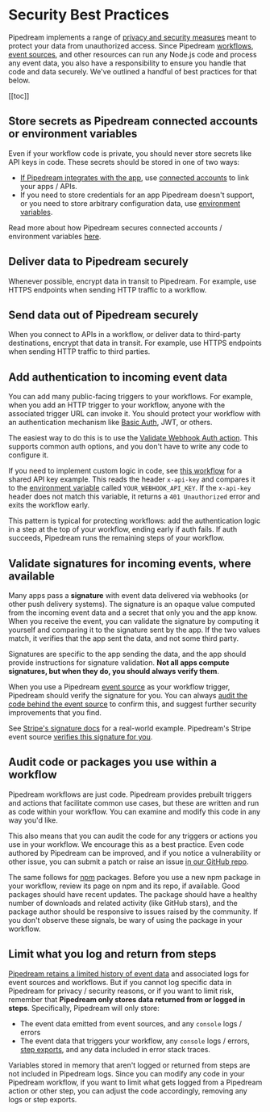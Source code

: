 # Security Best Practices

Pipedream implements a range of [privacy and security measures](/privacy-and-security/) meant to protect your data from unauthorized access. Since Pipedream [workflows](/workflows/), [event sources](/sources/), and other resources can run any Node.js code and process any event data, you also have a responsibility to ensure you handle that code and data securely. We've outlined a handful of best practices for that below.

[[toc]]

## Store secrets as Pipedream connected accounts or environment variables

Even if your workflow code is private, you should never store secrets like API keys in code. These secrets should be stored in one of two ways:

- [If Pipedream integrates with the app](https://pipedream.com/apps), use [connected accounts](/connected-accounts/) to link your apps / APIs.
- If you need to store credentials for an app Pipedream doesn't support, or you need to store arbitrary configuration data, use [environment variables](/environment-variables/).

Read more about how Pipedream secures connected accounts / environment variables [here](/privacy-and-security/#third-party-oauth-grants-api-keys-and-environment-variables).

## Deliver data to Pipedream securely

Whenever possible, encrypt data in transit to Pipedream. For example, use HTTPS endpoints when sending HTTP traffic to a workflow.

## Send data out of Pipedream securely

When you connect to APIs in a workflow, or deliver data to third-party destinations, encrypt that data in transit. For example, use HTTPS endpoints when sending HTTP traffic to third parties.

## Add authentication to incoming event data

You can add many public-facing triggers to your workflows. For example, when you add an HTTP trigger to your workflow, anyone with the associated trigger URL can invoke it. You should protect your workflow with an authentication mechanism like [Basic Auth](https://developer.mozilla.org/en-US/docs/Web/HTTP/Authentication), JWT, or others.

The easiest way to do this is to use the [Validate Webhook Auth action](https://pipedream.com/apps/http/actions/validate-webhook-auth). This supports common auth options, and you don't have to write any code to configure it.

If you need to implement custom logic in code, see [this workflow](https://pipedream.com/new?h=tch_OaJfNv) for a shared API key example. This reads the header `x-api-key` and compares it to the [environment variable](/environment-variables/) called `YOUR_WEBHOOK_API_KEY`. If the `x-api-key` header does not match this variable, it returns a `401 Unauthorized` error and exits the workflow early.

This pattern is typical for protecting workflows: add the authentication logic in a step at the top of your workflow, ending early if auth fails. If auth succeeds, Pipedream runs the remaining steps of your workflow.

## Validate signatures for incoming events, where available

Many apps pass a **signature** with event data delivered via webhooks (or other push delivery systems). The signature is an opaque value computed from the incoming event data and a secret that only you and the app know. When you receive the event, you can validate the signature by computing it yourself and comparing it to the signature sent by the app. If the two values match, it verifies that the app sent the data, and not some third party.

Signatures are specific to the app sending the data, and the app should provide instructions for signature validation. **Not all apps compute signatures, but when they do, you should always verify them**.

When you use a Pipedream [event source](/sources/) as your workflow trigger, Pipedream should verify the signature for you. You can always [audit the code behind the event source](#audit-code-or-packages-you-use-within-a-workflow) to confirm this, and suggest further security improvements that you find.

See [Stripe's signature docs](https://stripe.com/docs/webhooks/signatures) for a real-world example. Pipedream's Stripe event source [verifies this signature for you](https://github.com/PipedreamHQ/pipedream/blob/bb1ebedf8cbcc6f1f755a8878c759522b8cc145b/components/stripe/sources/custom-webhook-events/custom-webhook-events.js#L49).

## Audit code or packages you use within a workflow

Pipedream workflows are just code. Pipedream provides prebuilt triggers and actions that facilitate common use cases, but these are written and run as code within your workflow. You can examine and modify this code in any way you'd like.

This also means that you can audit the code for any triggers or actions you use in your workflow. We encourage this as a best practice. Even code authored by Pipedream can be improved, and if you notice a vulnerability or other issue, you can submit a patch or raise an issue [in our GitHub repo](https://github.com/PipedreamHQ/pipedream/tree/master/components).

The same follows for [npm](https://www.npmjs.com/) packages. Before you use a new npm package in your workflow, review its page on npm and its repo, if available. Good packages should have recent updates. The package should have a healthy number of downloads and related activity (like GitHub stars), and the package author should be responsive to issues raised by the community. If you don't observe these signals, be wary of using the package in your workflow.

## Limit what you log and return from steps

[Pipedream retains a limited history of event data](/limits/#event-execution-history) and associated logs for event sources and workflows. But if you cannot log specific data in Pipedream for privacy / security reasons, or if you want to limit risk, remember that **Pipedream only stores data returned from or logged in steps**. Specifically, Pipedream will only store:

- The event data emitted from event sources, and any `console` logs / errors
- The event data that triggers your workflow, any `console` logs / errors, [step exports](/workflows/steps/#step-exports), and any data included in error stack traces.

Variables stored in memory that aren't logged or returned from steps are not included in Pipedream logs. Since you can modify any code in your Pipedream workflow, if you want to limit what gets logged from a Pipedream action or other step, you can adjust the code accordingly, removing any logs or step exports.
